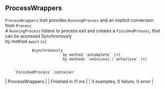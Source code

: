## ProcessWrappers
  
   `ProcessWrappers` trait provides
     `RunningProcess` and an implicit conversion from `Process`                
            A `RunningProcess` listens to process exit and creates a `FinishedProcess`, that can be accessed
              Synchronously                                                             
                              by method `await` (+)                                                                        
                                                                                                                                                        
                Asynchronously                                                            
                              by method `onComplete` (+)          
                              by methods `onSuccess`/`onFailure` (+)                                                                        
                                                                                                                                                                                                                        
                                                                                                                                                    
        `FinishedProcess` container
                                                                            
| ProcessWrappers |
| Finished in 11 ms |
| 3 examples, 0 failure, 0 error |